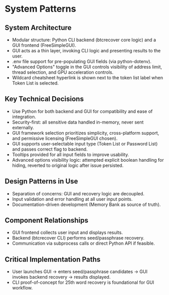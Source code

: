 # System Patterns

## System Architecture
- Modular structure: Python CLI backend (btcrecover core logic) and a GUI frontend (FreeSimpleGUI).
- GUI acts as a thin layer, invoking CLI logic and presenting results to the user.
- .env file support for pre-populating GUI fields (via python-dotenv).
- "Advanced Options" toggle in the GUI controls visibility of address limit, thread selection, and GPU acceleration controls.
- Wildcard cheatsheet hyperlink is shown next to the token list label when Token List is selected.

## Key Technical Decisions
- Use Python for both backend and GUI for compatibility and ease of integration.
- Security-first: all sensitive data handled in-memory, never sent externally.
- GUI framework selection prioritizes simplicity, cross-platform support, and permissive licensing (FreeSimpleGUI chosen).
- GUI supports user-selectable input type (Token List or Password List) and passes correct flag to backend.
- Tooltips provided for all input fields to improve usability.
- Advanced options visibility logic: attempted explicit boolean handling for hiding, reverted to original logic after issue persisted.

## Design Patterns in Use
- Separation of concerns: GUI and recovery logic are decoupled.
- Input validation and error handling at all user input points.
- Documentation-driven development (Memory Bank as source of truth).

## Component Relationships
- GUI frontend collects user input and displays results.
- Backend (btcrecover CLI) performs seed/passphrase recovery.
- Communication via subprocess calls or direct Python API if feasible.

## Critical Implementation Paths
- User launches GUI → enters seed/passphrase candidates → GUI invokes backend recovery → results displayed.
- CLI proof-of-concept for 25th word recovery is foundational for GUI workflow.

